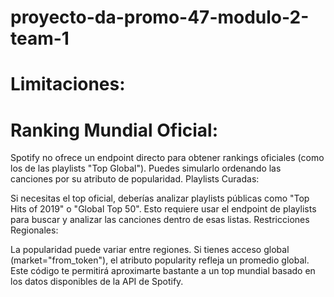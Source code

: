 # proyecto-da-promo-47-modulo-2-team-1


# Limitaciones:
# Ranking Mundial Oficial:

Spotify no ofrece un endpoint directo para obtener rankings oficiales (como los de las playlists "Top Global").
Puedes simularlo ordenando las canciones por su atributo de popularidad.
Playlists Curadas:

Si necesitas el top oficial, deberías analizar playlists públicas como "Top Hits of 2019" o "Global Top 50". Esto requiere usar el endpoint de playlists para buscar y analizar las canciones dentro de esas listas.
Restricciones Regionales:

La popularidad puede variar entre regiones. Si tienes acceso global (market="from_token"), el atributo popularity refleja un promedio global.
Este código te permitirá aproximarte bastante a un top mundial basado en los datos disponibles de la API de Spotify.